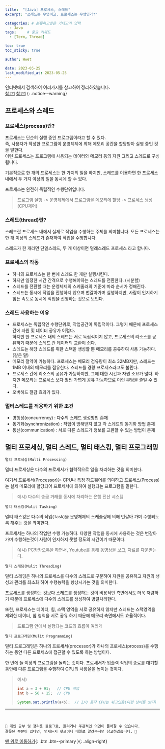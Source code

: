 ```yaml
---
title:  "[Java] 프로세스, 스레드"  
excerpt: "쓰레느는 무엇이고, 프로세스는 무엇인가?"

categories: # 분류하고싶은 카테고리 입력
  - Java
tags:     # 중요 키워드
  - [Term, Thread]

toc: true
toc_sticky: true

author: Hwet

date: 2023-05-25
last_modified_at: 2023-05-25
---
```


인터넷에서 검색하여 여러가지를 참고하여 정리하였습니다.    
[참고1](https://sorjfkrh5078.tistory.com/56)
[참고1](https://makecodework.tistory.com/entry/Java-%EC%8A%A4%EB%A0%88%EB%93%9CThread-%EC%8A%A4%EB%A0%88%EB%93%9C-%EA%B0%9C%EB%85%90-%EB%B0%8F-%EC%83%9D%EC%84%B1%ED%95%98%EA%B8%B0)
{: .notice--warning}

## 프로세스와 스레드

### 프로세스(process)란?

프로세스는 단순히 실행 중인 프로그램이라고 할 수 있다. <br>
즉, 사용자가 작성한 프로그램이 운영체제에 의해 메모리 공간을 할당받아 실행 중인 것을 말한다.<br>
이런 프로세스는 프로그램에 사용되는 데이터와 메모리 등의 자원 그리고 스레드로 구성됩니다.

기본적으로 한 개의 프로세스는 한 가지의 일을 하지만, 스레드를 이용하면 한 프로세스 내에서 두 가지 이상의 일을 동시에 할 수 있다.

프로세스는 완전히 독립적인 수행단위입니다.

> 프로그램 실행 -> 운영체제에서 프로그램을 메모리에 할당 -> 프로세스 생성(CPU제어)

### 스레드(thread)란?

스레드란 프로세스 내에서 실제로 작업을 수행하는 주체를 의미합니다. 모든 프로세스는 한 개 이상의 스레드가 존재하여 작업을 수행합니다. 

스레드가 한 개라면 단일스레드, 두 개 이상이면 멀레스레드 프로세스 라고 합니다.

### 프로세스의 작동

- 하나의 프로세스는 한 번에 스레드 한 개만 실행시킨다.
- 하지만 일정한 시간 간격으로 수행해야하는 스레드를 전환한다. (시분할)
- 스레드를 전환할 때는 운영체제의 스케줄러의 기준에 따라 순서가 정해진다.
- 스레드는 동시에 작업을 진행하지 않으며 번갈아가며 실행하지만, 사람이 인지하기 힘든 속도로 동시에 작업을 진행하는 것으로 보인다.

### 스레드 사용하는 이유

- 프로세스는 독립적인 수행단위로, 작업공간이 독립적이다. 그렇기 때문에 프로세스 간에 자원 및 데이터 공유가 어렵다.<br>
하지만 한 프로세스 내의 스레드는 서로 독립적이지 않고, 프로세스의 리소스를 공유하기 때문에 스레드 간 데이터의 교환이 쉽다.
- 스레드는 해당 스레드를 위한 스택을 생성할 뿐 메모리를 공유하여 사용 가능하다. (같은 말)
- 메모리 절약이 가능하다. 프로세스는 메모리 점유량이 최소 32MB지만, 스레드는 1MB 이내의 메모리를 점유한다. 스레드를 경량 프로세스라고도 불린다.
- 프로세스 간에 리소스의 공유가 가능하지만, 그에 대한 시간과 자원 소요가 많다. 하지만 메모리는 프로세스 보다 훨씬 가볍게 공유 가능하므로 이런 부담을 줄일 수 있다.
- 오버헤드 절감 효과가 있다. 

### 멀티스레드를 적용하기 위한 조건

- 병행성(concurrency) : 다수의 스레드 생성방법 존재
- 동기화(synchronization) : 작업이 방해받지 않고 각 스레드의 동기화 방법 존재
- 통신(communication) : 서로 다른 스레드가 정보를 교환할 수 있는 방법이 존재


## 멀티 프로세싱, 멀티 스레드, 멀티 태스킹, 멀티 프로그래밍

`멀티 프로세싱(Multi Processing)` 

멀티 프로세싱은 다수의 프로세서가 협력적으로 일을 처리하는 것을 의미한다. 

여기서 프로세서(Processor)는 CPU나 특정 하드웨어를 의미하고 프로세스(Process)는 실제 메모리에 할당되어 프로세서에 의하여 실행되는 프로그램을 말한다.

> 예시) 다수의 송금 거래를 동시에 처리하는 은행 전산 시스템


`멀티 태스킹(Mulit Tasking)`

멀티 태스킹은 다수의 작업(Task)을 운영체제의 스케줄링에 의해 번갈아 가며 수행되도록 해주는 것을 의미한다.

프로세서는 하나의 작업만 수행 가능하다. 다양한 작업을 동시에 사용하는 것은 번갈아가며 수행하는것이 사람이 인지하지 못할 정도의 시간이기 때문이다.

> 예시) PC카카오톡을 하면서, Youtube를 통해 동영상을 보고, 자료를 다운받는다. 


`멀티 스레딩(Mulit Threading)`

멀티 스레딩은 하나의 프로세스를 다수의 스레드로 구분하여 자원을 공유하고 자원의 생성과 관리를 최소화 하여 수행능력을 향상시키는 것을 의미한다.

프로세스를 생성하는 것보다 스레드를 생성하는 것이 비용적인 측면에서도 더욱 저렴하기 때문에 프로세스에 다수의 스레드를 생성하여 병렬처리한다.

또한, 프로세스는 데이터, 힙, 스택 영역을 서로 공유하지 않지만 스레드는 스택영역을 제외한 데이터, 힙 영역을 서로 공유 하기 때문에 메모리 측면에서도 효율적이다. 

> 프로그램 안에서 실행되는 코드의 흐름이 여러개

`멀티 프로그래밍(Mulit Programming)`

멀티 프로그래밍은 하나의 프로세서(processor)가 하나의 프로세스(process)를 수행하는 동안 다른 프로세스에 접근할 수 있도록 하는 방법이다. 

한 번에 둘 이상의 프로그램을 돌리는 것이다. 프로세서가 입출력 작업의 종료를 대기할 동안에 다른 프로그램을 수행하여 CPU의 사용율을 높이는 것이다.

> 예시)
> ```java
> int a = 3 + 91;   // CPU 작업
> int b = 56 + 15;  // CPU
> 
> System.out.println(a+b);  // I/O 동작 CPU는 쉬고있음(이런 낭비를 방지)
> ```

***
<br>
    
    📢 개인 공부 및 정리용 블로그로, 틀리거나 주관적인 의견이 들어갈 수 있습니다.
    잘못된 부분이 있다면, 언제든지 댓글이나 메일로 알려주시면 참고하겠습니다. 🔔

[맨 위로 이동하기](#){: .btn .btn--primary }{: .align-right}
